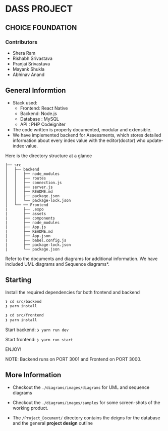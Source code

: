 # DASS PROJECT

## CHOICE FOUNDATION

### Contributors

- Shera Ram
- Rishabh Srivastava
- Pranjai Srivastava
- Mayank Shukla
- Abhinav Anand

## General Informtion

- Stack used:
  - Frontend: React Native
  - Backend: Node.js
  - Database : MySQL
  - API : PHP Codeigniter
- The code written is properly documented, modular and extensible.
- We have implemented backend for Assessments, which stores detailed information about every index value with the editor(doctor) who update-index value.


Here is the directory structure at a glance

```
├── src
│   ├── backend
│   │   ├── node_modules
│   │   ├── routes
│   │   ├── connection.js
│   │   ├── server.js
│   │   ├── README.md
│   │   ├── package.json
│   │   └── package-lock.json
│   └── ── Frontend
|       ├── .expo
|       ├── assets
|       ├── components
|       ├── node_modules
|       ├── App.js
|       ├── README.md
|       ├── App.json
|       ├── babel.config.js
|       ├── package-lock.json
|       └── package.json
```

Refer to the documents and diagrams for additional information. We have included UML diagrams and Sequence diagrams\*.

## Starting

Install the required dependencies for both frontend and backend

```bash
❯ cd src/backend
❯ yarn install
```

```bash
❯ cd src/frontend
❯ yarn install
```

Start backend: `❯ yarn run dev`

Start frontend: `❯ yarn run start`

ENJOY!

NOTE: Backend runs on PORT 3001 and Frontend on PORT 3000.

## More Information

- Checkout the `./diagrams/images/diagrams` for UML and sequence diagrams
- Checkout the `./diagrams/images/samples` for some screen-shots of the working product.

- The `/Project_Document/` directory contains the deigns for the database and the general **project design** outline

